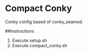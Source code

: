 Compact Conky
=============

Conky config based of conky_seamod.

##Instructions
1. Execute setup.sh
2. Execute compact_conky.sh